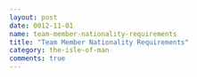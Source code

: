 ```yaml
---
layout: post
date: 0012-11-01
name: team-member-nationality-requirements
title: "Team Member Nationality Requirements"
category: the-isle-of-man
comments: true
---
```




